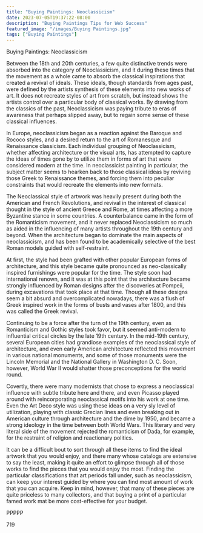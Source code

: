 ```yaml
---
title: "Buying Paintings: Neoclassicism"
date: 2023-07-05T19:37:22-08:00
description: "Buying Paintings Tips for Web Success"
featured_image: "/images/Buying Paintings.jpg"
tags: ["Buying Paintings"]
---
```


Buying Paintings: Neoclassicism

Between the 18th and 20th centuries, a few quite distinctive trends were absorbed into the category of Neoclassicism, and it during these times that the movement as a whole came to absorb the classical inspirations that created a revival of ideals.  These ideals, though standards from ages past, were defined by the artists synthesis of these elements into new works of art.  It does not recreate styles of art from scratch, but instead shows the artists control over a particular body of classical works.  By drawing from the classics of the past, Neoclassicism was paying tribute to eras of awareness that perhaps slipped away, but to regain some sense of these classical influences.

In Europe, neoclassicism began as a reaction against the Baroque and Rococo styles, and a desired return to the art of Romanesque and Renaissance classicism.  Each individual grouping of Neoclassicism, whether affecting architecture or the visual arts, has attempted to capture the ideas of times gone by to utilize them in forms of art that were considered modern at the time.  In neoclassicist painting in particular, the subject matter seems to hearken back to those classical ideas by reviving those Greek to Renaissance themes, and forcing them into peculiar constraints that would recreate the elements into new formats.

The Neoclassical style of artwork was heavily present during both the American and French Revolutions, and revival in the interest of classical thought in the style of ancient Greece and Rome, at times affecting a more Byzantine stance in some countries.  A counterbalance came in the form of the Romanticism movement, and it never replaced Neoclassicism so much as aided in the influencing of many artists throughout the 19th century and beyond.  When the architecture began to dominate the main aspects of neoclassicism, and has been found to be academically selective of the best Roman models guided with self-restraint.

At first, the style had been grafted with other popular European forms of architecture, and this style became quite pronounced as neo-classically inspired furnishings were popular for the time.  The style soon had international renown, and it was at this point that the architecture became strongly influenced by Roman designs after the discoveries at Pompeii, during excavations that took place at that time.  Though all these designs seem a bit absurd and overcomplicated nowadays, there was a flush of Greek inspired work in the forms of busts and vases after 1800, and this was called the Greek revival.

Continuing to be a force after the turn of the 19th century, even as Romanticism and Gothic styles took favor, but it seemed anti-modern to influential critical circles by the late 19th century.  In the mid-19th century, several European cities had grandiose examples of the neoclassical style of architecture, and even early American architecture reflected this movement in various national monuments, and some of those monuments were the Lincoln Memorial and the National Gallery in Washington D. C.  Soon, however, World War II would shatter those preconceptions for the world round.

Covertly, there were many modernists that chose to express a neoclassical influence with subtle tribute here and there, and even Picasso played around with reincorporating neoclassical motifs into his work at one time.  Even the Art Deco style was using these ideas on a very sly level of utilization, playing with classic Grecian lines and even breaking out in American culture through architecture and the dime by 1950, and became a strong ideology in the time between both World Wars.  This literary and very literal side of the movement rejected the romanticism of Dada, for example, for the restraint of religion and reactionary politics.

It can be a difficult bout to sort through all these items to find the ideal artwork that you would enjoy, and there many whose catalogs are extensive to say the least, making it quite an effort to glimpse through all of those works to find the pieces that you would enjoy the most.  Finding the particular classifications that art periods fall under, such as neoclassicism, can keep your interest guided by where you can find most amount of work that you can acquire.  Keep in mind, however, that many of these pieces are quite priceless to many collectors, and that buying a print of a particular famed work mat be more cost-effective for your budget.

PPPPP

719
